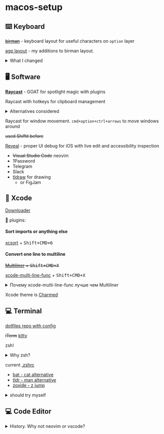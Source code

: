 # macos-setup

## ⌨️ Keyboard

~~[birman](https://ilyabirman.net/typography-layout/)~~ - keyboard layout for useful characters on `option` layer

[agp layout](keyboard-agp.bundle) - my additions to birman layout.

<details><summary>What I changed</summary>

My keyboard has no F1-F12 keys, so I had to add `~` (tilde) and `` ` `` (backtick) symbols myself.

Also I changed `№` symbol to `#` for md headers in russian layout

</details>

## 🖥️ Software

**[Raycast](https://www.raycast.com/hey/08c2e9c0)** - GOAT for spotlight magic with plugins

Raycast with hotkeys for clipboard management

<details><summary>Alternatives considered</summary>
  - ~~used [Paste](https://pasteapp.io/) before~~
  - ~~(or https://github.com/p0deje/Maccy if you need free)~~
  - ~~PastePal?~~
</details>

Raycast for window movement. `cmd+option+ctrl+arrows` to move windows around

~~used Shiftit before~~

[Reveal](https://revealapp.com/) - proper UI debug for iOS with live edit and accessibility inspection
- ~~Visual Studio Code~~ neovim
- 1Password
- Telegram
- Slack
- [tldraw](tldraw.com) for drawing
  - or FigJam

## 🔨 Xcode

[Downloader](https://github.com/vineetchoudhary/Downloader-for-Apple-Developers)

🔌 plugins:

#### Sort imports or anything else

[xcsort](https://apps.apple.com/ru/app/xcsort/id1153337296?l=en&mt=12) + <kbd>Shift+CMD+6</kbd>

#### Convert one line to multiline

~~[Multiliner](https://github.com/aheze/Multiliner) + <kbd>Shift+CMD+X</kbd>~~

[xcode-multi-line-func](https://github.com/angeria/xcode-multi-line-func) + <kbd>Shift+CMD+X</kbd>

<details><summary>Почему xcode-multi-line-func лучше чем Multiliner</summary>

```swift
// input
CGRect(origin: .zero, size: CGSize(width: flagIconSize, height: flagIconSize))

// Multiliner result
CGRect(
  origin: .zero,
  size: CGSize(width: flagIconSize, // why?
  height: flagIconSize)
)

// xcode-multi-line-func result
CGRect(
  origin: .zero,
  size: CGSize(width: flagIconSize, height: flagIconSize) // what I wanted!
)
```

</details>

Xcode theme is [Charmed](https://github.com/CypherPoet/charmed-dark-xcode-theme)

## 💻 Terminal

[dotfiles repo with config](https://github.com/AgapovOne/dotfiles)

~~iTerm~~
[kitty](https://sw.kovidgoyal.net/kitty/quickstart/)

zsh!

<details><summary>Why zsh?</summary>

used 🐟 fish before, but sharing functions and workflow with colleagues is easier with zsh

fish still better for interactions.

</details>

current [.zshrc](https://github.com/AgapovOne/dotfiles/blob/main/dot_zshrc)

- [bat - cat alternative](https://github.com/sharkdp/bat)
- [tldr - man alternative](https://tldr.sh)
- [zoxide - z jump](https://github.com/ajeetdsouza/zoxide)

<details>
<summary>should try myself</summary>

- curl -> [httpie](https://github.com/httpie/httpie)?
- cat -> [bat](https://github.com/sharkdp/bat)?
- diff -> [delta](https://github.com/dandavison/delta)
- [jq](https://github.com/jqlang/jq) -> [fx](https://github.com/antonmedv/fx)

inspiration: [habr article](https://habr.com/ru/company/redmadrobot/blog/538446/)

</details>

## 💻 Code Editor

<details><summary>History. Why not neovim or vscode?</summary>

VS Code

// TODO: Story about Ruby env, bloated plugin system.

Previously used neovim and liked it.

// TODO: Story about Python env & ugly Markdown plugins

[config](https://github.com/AgapovOne/lazyvim) was a modified version of [lazyvim](https://www.lazyvim.org/)

</details>
